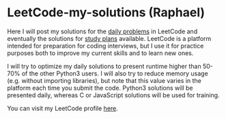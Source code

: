 # LeetCode-my-solutions (Raphael)

Here I will post my solutions for the [daily problems](https://leetcode.com/problemset/) in LeetCode and eventually the solutions for [study plans](https://leetcode.com/studyplan/) available. LeetCode is a platform intended for preparation for coding interviews, but I use it for practice purposes both to improve my current skills and to learn new ones.

I will try to optimize my daily solutions to present runtime higher than 50-70% of the other Python3 users. I will also try to reduce memory usage (e.g. without importing libraries), but note that this value varies in the platform each time you submit the code. Python3 solutions will be presented daily, whereas C or JavaScript solutions will be used for training.

You can visit my LeetCode profile [here](https://leetcode.com/rapoliveira/).
